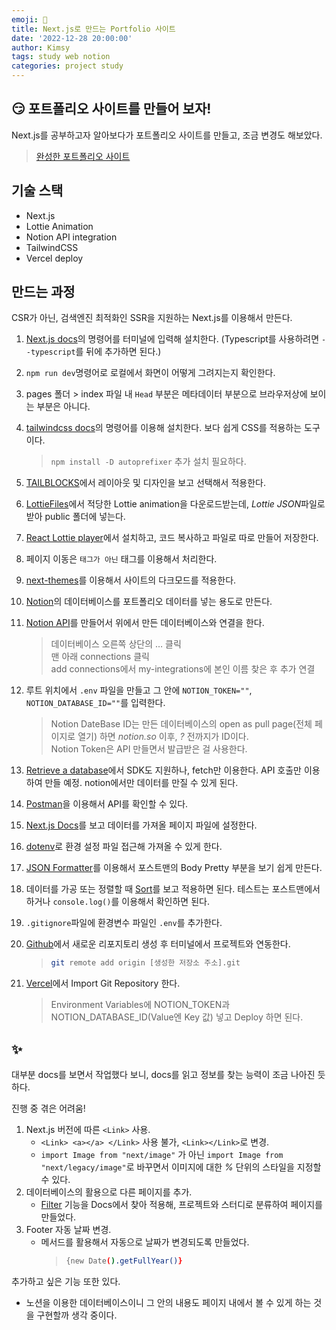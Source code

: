 ```yaml
---
emoji: 📂
title: Next.js로 만드는 Portfolio 사이트
date: '2022-12-28 20:00:00'
author: Kimsy
tags: study web notion
categories: project study
---
```


## 😏 포트폴리오 사이트를 만들어 보자!

Next.js를 공부하고자 알아보다가 포트폴리오 사이트를 만들고, 조금 변경도 해보았다.

> [완성한 포트폴리오 사이트](https://nextjs-portfolio-self-sy.vercel.app/)

## 기술 스택

- Next.js
- Lottie Animation
- Notion API integration
- TailwindCSS
- Vercel deploy

## 만드는 과정

CSR가 아닌, 검색엔진 최적화인 SSR을 지원하는 Next.js를 이용해서 만든다.

1.  [Next.js docs](https://nextjs.org/docs/getting-started)의 명령어를 터미널에 입력해 설치한다. (Typescript를 사용하려면 `--typescript`를 뒤에 추가하면 된다.)
2.  `npm run dev`명령어로 로컬에서 화면이 어떻게 그려지는지 확인한다.
3.  pages 폴더 > index 파일 내 `Head` 부분은 메타데이터 부분으로 브라우저상에 보이는 부분은 아니다.
4.  [tailwindcss docs](https://tailwindcss.com/docs/installation)의 명령어를 이용해 설치한다. 보다 쉽게 CSS를 적용하는 도구이다.
    > `npm install -D autoprefixer` 추가 설치 필요하다.
5.  [TAILBLOCKS](https://tailblocks.cc/)에서 레이아웃 및 디자인을 보고 선택해서 적용한다.
6.  [LottieFiles](https://lottiefiles.com/)에서 적당한 Lottie animation을 다운로드받는데, *Lottie JSON*파일로 받아 public 폴더에 넣는다.
7.  [React Lottie player](https://www.npmjs.com/package/react-lottie-player)에서 설치하고, 코드 복사하고 파일로 따로 만들어 저장한다.
8.  페이지 이동은 `태그가 아닌` 태그를 이용해서 처리한다.
9.  [next-themes](https://github.com/pacocoursey/next-themes)를 이용해서 사이트의 다크모드를 적용한다.
10. [Notion](https://www.notion.so/)의 데이터베이스를 포트폴리오 데이터를 넣는 용도로 만든다.
11. [Notion API](https://www.notion.so/my-integrations/)를 만들어서 위에서 만든 데이터베이스와 연결을 한다.

    > 데이터베이스 오른쪽 상단의 … 클릭  
    > 맨 아래 connections 클릭  
    > add connections에서 my-integrations에 본인 이름 찾은 후 추가 연결

12. 루트 위치에서 `.env` 파일을 만들고 그 안에 `NOTION_TOKEN=""`, `NOTION_DATABASE_ID=""`를 입력한다.

    > Notion DateBase ID는 만든 데이터베이스의 open as pull page(전체 페이지로 열기) 하면 _notion.so_ 이후, _?_ 전까지가 ID이다.  
    > Notion Token은 API 만들면서 발급받은 걸 사용한다.

13. [Retrieve a database](https://developers.notion.com/reference/retrieve-a-database)에서 SDK도 지원하나, fetch만 이용한다. API 호출만 이용하여 만들 예정. notion에서만 데이터를 만질 수 있게 된다.
14. [Postman](https://www.postman.com/)을 이용해서 API를 확인할 수 있다.
15. [Next.js Docs](https://nextjs.org/docs/basic-features/data-fetching/get-server-side-props)를 보고 데이터를 가져올 페이지 파일에 설정한다.
16. [dotenv](https://www.npmjs.com/package/dotenv)로 환경 설정 파일 접근해 가져올 수 있게 한다.
17. [JSON Formatter](https://jsonformatter.curiousconcept.com/)를 이용해서 포스트맨의 Body Pretty 부분을 보기 쉽게 만든다.
18. 데이터를 가공 또는 정렬할 때 [Sort](https://developers.notion.com/reference/post-database-query-sort)를 보고 적용하면 된다. 테스트는 포스트맨에서 하거나 `console.log()`를 이용해서 확인하면 된다.
19. `.gitignore`파일에 환경변수 파일인 `.env`를 추가한다.
20. [Github](https://github.com/)에서 새로운 리포지토리 생성 후 터미널에서 프로젝트와 연동한다.
    > ```bash
    > git remote add origin [생성한 저장소 주소].git
    > ```
21. [Vercel](https://vercel.com/new)에서 Import Git Repository 한다.
    > Environment Variables에 NOTION_TOKEN과 NOTION_DATABASE_ID(Value엔 Key 값) 넣고 Deploy 하면 된다.

## ✨

대부분 docs를 보면서 작업했다 보니, docs를 읽고 정보를 찾는 능력이 조금 나아진 듯하다.

진행 중 겪은 어려움!

1. Next.js 버전에 따른 `<Link>` 사용.
   - `<Link> <a></a> </Link>` 사용 불가, `<Link></Link>`로 변경.
   - `import Image from "next/image"` 가 아닌 `import Image from "next/legacy/image"`로 바꾸면서 이미지에 대한 _%_ 단위의 스타일을 지정할 수 있다.
2. 데이터베이스의 활용으로 다른 페이지를 추가.
   - [Filter](https://developers.notion.com/reference/post-database-query-filter) 기능을 Docs에서 찾아 적용해, 프로젝트와 스터디로 분류하여 페이지를 만들었다.
3. Footer 자동 날짜 변경.
   - 메서드를 활용해서 자동으로 날짜가 변경되도록 만들었다.
     > ```bash
     > {new Date().getFullYear()}
     > ```

추가하고 싶은 기능 또한 있다.

- 노션을 이용한 데이터베이스이니 그 안의 내용도 페이지 내에서 볼 수 있게 하는 것을 구현할까 생각 중이다.

  <!-- > [참고 영상](https://ppak-coders.teachable.com/p/next-js-portfolio)
  > [완성 예시 소스 코드](https://github.com/TuenTuenna/next-portfolio-tutorial) -->

```toc

```
